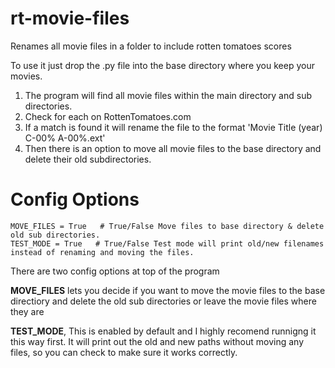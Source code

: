 # rt-movie-files
Renames all movie files in a folder to include rotten tomatoes scores

To use it just drop the .py file into the base directory where you keep your movies.

1. The program will find all movie files within the main directory and sub directories.
2. Check for each on RottenTomatoes.com
3. If a match is found it will rename the file to the format 'Movie Title (year) C-00% A-00%.ext'
4. Then there is an option to move all movie files to the base directory and delete their old subdirectories.

# Config Options

```
MOVE_FILES = True   # True/False Move files to base directory & delete old sub directories.
TEST_MODE = True   # True/False Test mode will print old/new filenames instead of renaming and moving the files.
```
There are two config options at top of the program

**MOVE_FILES** lets you decide if you want to move the movie files to the base directiory and delete the old sub directories or leave the movie files where they are

**TEST_MODE**, This is enabled by default and I highly recomend runnigng it this way first.  It will print out the old and new paths without moving any files, so you can check to make sure it works correctly.
